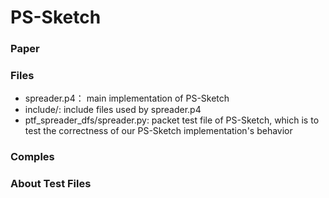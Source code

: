 # PS-Sketch #
### Paper ###

### Files ###
+ spreader.p4： main implementation of PS-Sketch
+ include/: include files used by spreader.p4
+ ptf_spreader_dfs/spreader.py: packet test file of PS-Sketch, which is to test the correctness of our PS-Sketch implementation's behavior

### Comples ###


### About Test Files ###
